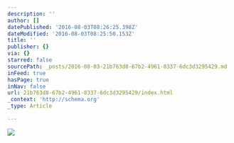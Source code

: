 ```yaml
---
description: ''
author: []
datePublished: '2016-08-03T08:26:25.398Z'
dateModified: '2016-08-03T08:25:50.153Z'
title: ''
publisher: {}
via: {}
starred: false
sourcePath: _posts/2016-08-03-21b763d8-67b2-4961-8337-6dc3d3295429.md
inFeed: true
hasPage: true
inNav: false
url: 21b763d8-67b2-4961-8337-6dc3d3295429/index.html
_context: 'http://schema.org'
_type: Article

---
```

![](https://the-grid-user-content.s3-us-west-2.amazonaws.com/144613ed-a9ce-4cd0-867c-7bc6c08b80af.jpg)